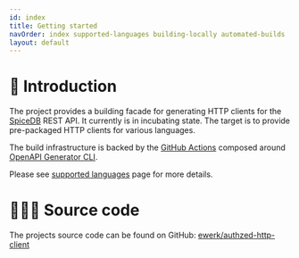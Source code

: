 ```yaml
---
id: index
title: Getting started
navOrder: index supported-languages building-locally automated-builds
layout: default
---
```


# 🚀 Introduction

The project provides a building facade for generating HTTP clients for the [SpiceDB](https://authzed.com/spicedb)
REST API. It currently is in incubating state. The target is to provide pre-packaged HTTP clients for
various languages.

The build infrastructure is backed by the [GitHub Actions](https://docs.github.com/en/actions)
composed around [OpenAPI Generator CLI]().

Please see [supported languages](supported-languages.md) page for more details.

# 👩🏿‍💻 Source code

The projects source code can be found on
GitHub: [ewerk/authzed-http-client](https://github.com/ewerk/authzed-http-client)
